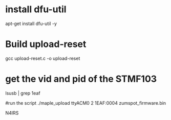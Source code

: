 # 

# install dfu-util
apt-get install dfu-util -y

# Build upload-reset
gcc upload-reset.c -o upload-reset

# get the vid and pid of the STMF103
lsusb | grep 1eaf

#run the script
./maple_upload ttyACM0 2 1EAF:0004 zumspot_firmware.bin

N4IRS
